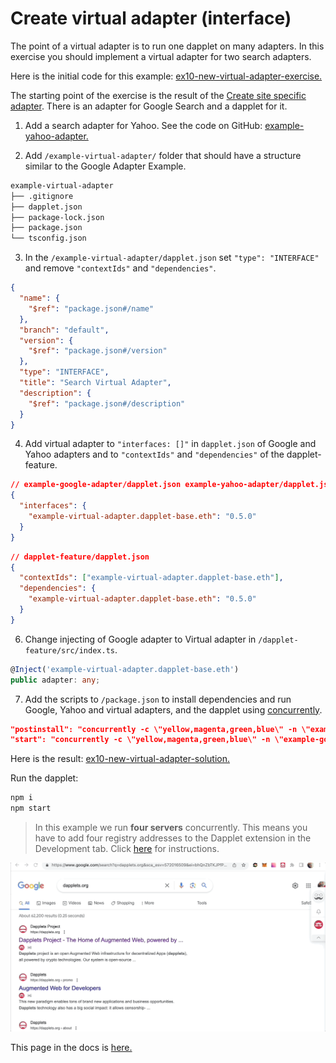 # Create virtual adapter (interface)

The point of a virtual adapter is to run one dapplet on many adapters.
In this exercise you should implement a virtual adapter for two search adapters.

Here is the initial code for this example: [ex10-new-virtual-adapter-exercise.](https://github.com/dapplets/dapplet-template/tree/ex10-new-virtual-adapter-exercise)

The starting point of the exercise is the result of the [Create site specific adapter](https://docs.dapplets.org/docs/create-site-adapter). There is an adapter for Google Search and a dapplet for it.

1. Add a search adapter for Yahoo. See the code on GitHub: [example-yahoo-adapter.](https://github.com/dapplets/dapplet-template/tree/ex10-new-virtual-adapter-solution/example-yahoo-adapter)

2. Add `/example-virtual-adapter/` folder that should have a structure similar to the Google Adapter Example.

```bash
example-virtual-adapter
├── .gitignore
├── dapplet.json
├── package-lock.json
├── package.json
└── tsconfig.json
```

3. In the `/example-virtual-adapter/dapplet.json` set `"type": "INTERFACE"` and remove `"contextIds"` and `"dependencies"`.

```json
{
  "name": {
    "$ref": "package.json#/name"
  },
  "branch": "default",
  "version": {
    "$ref": "package.json#/version"
  },
  "type": "INTERFACE",
  "title": "Search Virtual Adapter",
  "description": {
    "$ref": "package.json#/description"
  }
}
```

4. Add virtual adapter to `"interfaces: []"` in `dapplet.json` of Google and Yahoo adapters and to `"contextIds"` and `"dependencies"` of the dapplet-feature.

```json
// example-google-adapter/dapplet.json example-yahoo-adapter/dapplet.json
{
  "interfaces": {
    "example-virtual-adapter.dapplet-base.eth": "0.5.0"
  }
}
```

```json
// dapplet-feature/dapplet.json
{
  "contextIds": ["example-virtual-adapter.dapplet-base.eth"],
  "dependencies": {
    "example-virtual-adapter.dapplet-base.eth": "0.5.0"
  }
}
```

6. Change injecting of Google adapter to Virtual adapter in `/dapplet-feature/src/index.ts`.

```ts
@Inject('example-virtual-adapter.dapplet-base.eth')
public adapter: any;
```

7. Add the scripts to `/package.json` to install dependencies and run Google, Yahoo and virtual adapters, and the dapplet using [concurrently](https://www.npmjs.com/package/concurrently).

```json
"postinstall": "concurrently -c \"yellow,magenta,green,blue\" -n \"example-google-adapter,example-yahoo-adapter,dapplet,example-virtual-adapter\" \"cd example-google-adapter && npm i\" \"cd example-yahoo-adapter && npm i\" \"cd dapplet-feature && npm i\" \"cd example-virtual-adapter && npm i\"",
"start": "concurrently -c \"yellow,magenta,green,blue\" -n \"example-google-adapter,example-yahoo-adapter,dapplet,example-virtual-adapter\" \"cd example-google-adapter && npm start\" \"cd example-yahoo-adapter && npm start\" \"cd dapplet-feature && npm start\" \"cd example-virtual-adapter && npm start\"",
```

Here is the result: [ex10-new-virtual-adapter-solution.](https://github.com/dapplets/dapplet-template/tree/ex10-new-virtual-adapter-solution)

Run the dapplet:

```bash
npm i
npm start
```

> In this example we run **four servers** concurrently. This means you have to add four registry addresses to the Dapplet extension in the Development tab. Click [here](https://docs.dapplets.org/docs/get-started#10-connect-the-development-server-to-the-dapplets-extension) for instructions.

![](https://github.com/dapplets/dapplet-docs/blob/master/static/video/ex_10.gif)

This page in the docs is [here.](https://docs.dapplets.org/docs/create-virtual-adapter)
